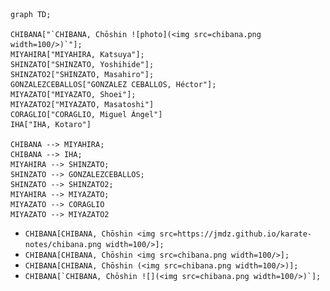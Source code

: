 ```mermaid
graph TD;

CHIBANA["`CHIBANA, Chōshin ![photo](<img src=chibana.png width=100/>)`"];
MIYAHIRA["MIYAHIRA, Katsuya"];
SHINZATO["SHINZATO, Yoshihide"];
SHINZATO2["SHINZATO, Masahiro"];
GONZALEZCEBALLOS["GONZALEZ CEBALLOS, Héctor"];
MIYAZATO["MIYAZATO, Shoei"];
MIYAZATO2["MIYAZATO, Masatoshi"]
CORAGLIO["CORAGLIO, Miguel Ángel"]
IHA["IHA, Kotaro"]

CHIBANA --> MIYAHIRA;
CHIBANA --> IHA;
MIYAHIRA --> SHINZATO;
SHINZATO --> GONZALEZCEBALLOS;
SHINZATO --> SHINZATO2;
MIYAHIRA --> MIYAZATO;
MIYAZATO --> CORAGLIO
MIYAZATO --> MIYAZATO2
```


* ```CHIBANA[CHIBANA, Chōshin <img src=https://jmdz.github.io/karate-notes/chibana.png width=100/>];```
* ```CHIBANA[CHIBANA, Chōshin <img src=chibana.png width=100/>];```
* ```CHIBANA[CHIBANA, Chōshin (<img src=chibana.png width=100/>)];```
* ```CHIBANA[`CHIBANA, Chōshin ![](<img src=chibana.png width=100/>)`];```


